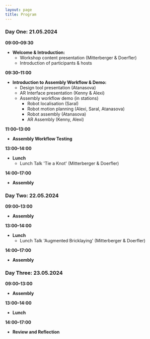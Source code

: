 ```yaml
---
layout: page
title: Program
---
```


### Day One: 21.05.2024

**09:00–09:30**  
- **Welcome & Introduction:**  
  - Workshop content presentation (Mitterberger & Doerfler)
  - Introduction of participants & hosts

**09:30–11:00**  
- **Introduction to Assembly Workflow & Demo:**  
  - Design tool presentation (Atanasova)
  - AR Interface presentation (Kenny & Alexi)
  - Assembly workflow demo (in stations)
    - Robot localisation (Saral)
    - Robot motion planning (Alexi, Saral, Atanasova)
    - Robot assembly (Atanasova)
    - AR Assembly (Kenny, Alexi)

**11:00–13:00**  
- **Assembly Workflow Testing**

**13:00–14:00**  
- **Lunch**
    - Lunch Talk 'Tie a Knot' (Mitterberger & Doerfler)

**14:00–17:00**  
- **Assembly**

### Day Two: 22.05.2024

**09:00–13:00**  
- **Assembly**

**13:00–14:00**  
- **Lunch**
    - Lunch Talk 'Augmented Bricklaying' (Mitterberger & Doerfler)

**14:00–17:00**  
- **Assembly**

### Day Three: 23.05.2024

**09:00–13:00**  
- **Assembly**

**13:00–14:00**  
- **Lunch**

**14:00–17:00**  
- **Review and Reflection**
